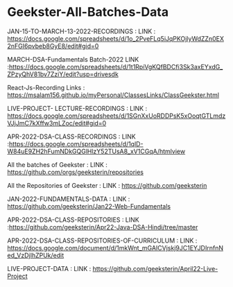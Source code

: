 # Geekster-All-Batches-Data
JAN-15-TO-MARCH-13-2022-RECORDINGS :
LINK : https://docs.google.com/spreadsheets/d/1o_2PveFLq5iJqPKOjlyWdZZn0EX2nFGI6pvbeb8GyE8/edit#gid=0

MARCH-DSA-Fundamentals Batch-2022
LINK :https://docs.google.com/spreadsheets/d/1t1RpiVgKQfBDCfi3Sk3axEYxdG_ZPzyQhV81bv7ZziY/edit?usp=drivesdk

React-Js-Recording Links :
https://msalam156.github.io/myPersonal/ClassesLinks/ClassGeekster.html

LIVE-PROJECT- LECTURE-RECORDINGS :
LINK : https://docs.google.com/spreadsheets/d/1SGnXxUoRDDPsK5xOoqtGTLmdzVJjJmC7kXffw3mLZoc/edit#gid=0

APR-2022-DSA-CLASS-RECORDINGS :
LINK :https://docs.google.com/spreadsheets/d/1qlD-W84uE9ZH2hFumNDkGQGlHlzY52TUsA8_xV1CGqA/htmlview

All the batches of Geekster :
LINK : https://github.com/orgs/geeksterin/repositories

All the Repositories of Geekster :
LINK : https://github.com/geeksterin

JAN-2022-FUNDAMENTALS-DATA :
LINK : https://github.com/geeksterin/Jan22-Web-Fundamentals

APR-2022-DSA-CLASS-REPOSITORIES :
LINK :https://github.com/geeksterin/Apr22-Java-DSA-Hindi/tree/master

APR-2022-DSA-CLASS-REPOSITORIES-OF-CURRICULUM :
LINK : https://docs.google.com/document/d/1mkWnt_mGAICVjskj9JC1EYJDIrnfnNed_VzDjIhZPUk/edit

LIVE-PROJECT-DATA :
LINK : https://github.com/geeksterin/April22-Live-Project

